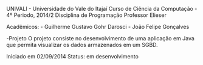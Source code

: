 UNIVALI - Universidade do Vale do Itajaí
Curso de Ciência da Computação - 4º Periodo,	2014/2
Disciplina de Programação
Professor Elieser

Acadêmicos:	- Guilherme Gustavo Gohr Darosci
			- João Felipe Gonçalves


-Projeto
O projeto consiste no desenvolvimento de uma aplicação em Java que permita visualizar os dados armazenados em um SGBD.


Iniciado em 02/09/2014
Status: em desenvolvimento